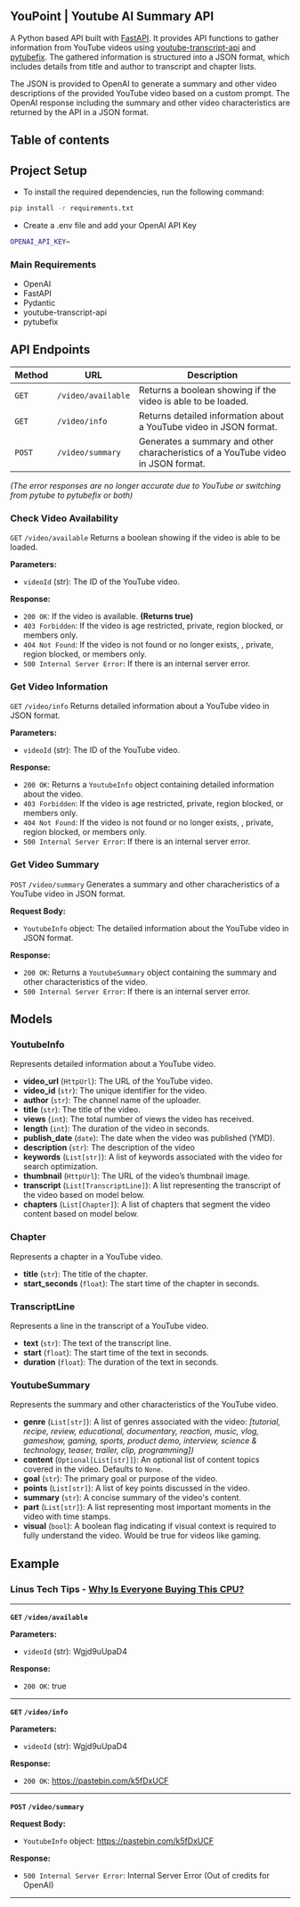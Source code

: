 ## YouPoint | Youtube AI Summary API



A Python based API built with [FastAPI](https://fastapi.tiangolo.com/). It provides API functions to gather information from YouTube videos using [youtube-transcript-api](https://pypi.org/project/youtube-transcript-api/) and [pytubefix](https://pypi.org/project/pytubefix/).  The gathered information is structured into a JSON format, which includes details from title and author to transcript and chapter lists. 

The JSON is provided to OpenAI to generate a summary and other video descriptions of the provided YouTube video based on a custom prompt. The OpenAI response including the summary and other video characteristics are returned by the API in a JSON format.

## Table of contents

## Project Setup
- To install the required dependencies, run the following command:
```bash
pip install -r requirements.txt
```
- Create a .env file and add your OpenAI API Key
```bash
OPENAI_API_KEY=
```

### Main Requirements
- OpenAI
- FastAPI
- Pydantic
- youtube-transcript-api
- pytubefix

## API Endpoints
| Method   | URL                                      | Description                              |
| -------- | ---------------------------------------- | ---------------------------------------- |
| `GET`    | `/video/available`                             | Returns a boolean showing if the video is able to be loaded.                      |
| `GET`    | `/video/info`                             | Returns detailed information about a YouTube video in JSON format.                      |
| `POST`    | `/video/summary`                             | Generates a summary and other characheristics of a YouTube video in JSON format.                      |

*(The error responses are no longer accurate due to YouTube or switching from pytube to pytubefix or both)*

### Check Video Availability
 `GET` `/video/available` Returns a boolean showing if the video is able to be loaded.

**Parameters:**
- `videoId` (str): The ID of the YouTube video.

**Response:**
- `200 OK`: If the video is available. **(Returns true)**
- `403 Forbidden`: If the video is age restricted, private, region blocked, or members only.
- `404 Not Found`: If the video is not found or no longer exists, , private, region blocked, or members only.
- `500 Internal Server Error`: If there is an internal server error.

### Get Video Information
`GET` `/video/info` Returns detailed information about a YouTube video in JSON format.

**Parameters:**
- `videoId` (str): The ID of the YouTube video.

**Response:**
- `200 OK`: Returns a `YoutubeInfo` object containing detailed information about the video.
- `403 Forbidden`: If the video is age restricted, private, region blocked, or members only.
- `404 Not Found`: If the video is not found or no longer exists, , private, region blocked, or members only.
- `500 Internal Server Error`: If there is an internal server error.

### Get Video Summary
`POST` `/video/summary` Generates a summary and other characheristics of a YouTube video in JSON format.

**Request Body:**
- `YoutubeInfo` object: The detailed information about the YouTube video in JSON format.

**Response:**
- `200 OK`: Returns a `YoutubeSummary` object containing the summary and other characteristics of the video.
- `500 Internal Server Error`: If there is an internal server error.

## Models  
### YoutubeInfo
Represents detailed information about a YouTube video.
- **video_url** (`HttpUrl`): The URL of the YouTube video.
- **video_id** (`str`): The unique identifier for the video.
- **author** (`str`): The channel name of the uploader.
- **title** (`str`): The title of the video.
- **views** (`int`): The total number of views the video has received.
- **length** (`int`): The duration of the video in seconds.
- **publish_date** (`date`): The date when the video was published (YMD).
- **description** (`str`): The description of the video
- **keywords** (`List[str]`): A list of keywords associated with the video for search optimization.
- **thumbnail** (`HttpUrl`): The URL of the video’s thumbnail image.
- **transcript** (`List[TranscriptLine]`): A list representing the transcript of the video based on model below.
- **chapters** (`List[Chapter]`): A list of chapters that segment the video content based on model below.

### Chapter
Represents a chapter in a YouTube video.
- **title** (`str`): The title of the chapter.
- **start_seconds** (`float`): The start time of the chapter in seconds.

### TranscriptLine
Represents a line in the transcript of a YouTube video.
- **text** (`str`): The text of the transcript line.
- **start** (`float`): The start time of the text in seconds.
- **duration** (`float`): The duration of the text in seconds.

### YoutubeSummary
Represents the summary and other characteristics of the YouTube video.
- **genre** (`List[str]`): A list of genres associated with the video: 
*[tutorial, recipe, review, educational, documentary, reaction, music, vlog, gameshow, gaming, sports, product demo, interview, science & technology, teaser, trailer, clip, programming])*
- **content** (`Optional[List[str]]`): An optional list of content topics covered in the video. Defaults to `None`.
- **goal** (`str`): The primary goal or purpose of the video.
- **points** (`List[str]`): A list of key points discussed in the video.
- **summary** (`str`): A concise summary of the video's content.
- **part** (`List[str]`): A list representing most important moments in the video with time stamps.
- **visual** (`bool`): A boolean flag indicating if visual context is required to fully understand the video. Would be true for videos like gaming.

## Example
### **Linus Tech Tips** - [Why Is Everyone Buying This CPU?](https://www.youtube.com/watch?v=Wgjd9uUpaD4 "Why Is Everyone Buying This CPU?")
---
**`GET` `/video/available`**
 
 **Parameters:**
- `videoId` (str): Wgjd9uUpaD4

**Response:**
- `200 OK`: true

---
**`GET` `/video/info`**

 **Parameters:**
- `videoId` (str): Wgjd9uUpaD4

**Response:**
- `200 OK`:  https://pastebin.com/k5fDxUCF

---
**`POST` `/video/summary`**

**Request Body:**
- `YoutubeInfo` object: https://pastebin.com/k5fDxUCF

**Response:**
- `500 Internal Server Error`: Internal Server Error (Out of credits for OpenAI)

---
